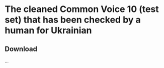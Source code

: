 # The cleaned Common Voice 10 (test set) that has been checked by a human for Ukrainian

## Download

...
